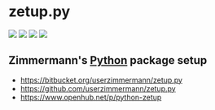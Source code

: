 

# zetup.py



[![](http://www.gnu.org/graphics/lgplv3-88x31.png)](
  http://www.gnu.org/licenses/lgpl.html)
[![](https://pypip.in/version/zetup/badge.svg)](
  https://pypi.python.org/pypi/zetup)
[![](https://pypip.in/py_versions/zetup/badge.svg)](
  https://pypi.python.org/pypi/zetup)
[![](https://travis-ci.org/userzimmermann/zetup.py.svg?branch=master)](
  https://travis-ci.org/userzimmermann/zetup.py)



## Zimmermann's [Python](http://python.org) package setup



* https://bitbucket.org/userzimmermann/zetup.py
* https://github.com/userzimmermann/zetup.py
* https://www.openhub.net/p/python-zetup

